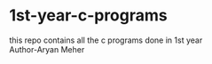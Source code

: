 # 1st-year-c-programs
this repo contains all the c programs done in 1st year
<br>
Author-Aryan Meher 
